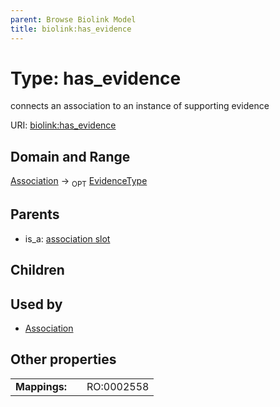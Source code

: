 ```yaml
---
parent: Browse Biolink Model
title: biolink:has_evidence
---
```


# Type: has_evidence


connects an association to an instance of supporting evidence

URI: [biolink:has_evidence](https://w3id.org/biolink/vocab/has_evidence)

## Domain and Range

[Association](Association.md) ->  <sub>OPT</sub> [EvidenceType](EvidenceType.md)

## Parents

 *  is_a: [association slot](association_slot.md)

## Children


## Used by

 * [Association](Association.md)

## Other properties

|  |  |  |
| --- | --- | --- |
| **Mappings:** | | RO:0002558 |

